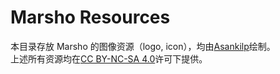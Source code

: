 # Marsho Resources

本目录存放 Marsho 的图像资源（logo, icon），均由[Asankilp](https://github.com/Asankilp)绘制。\
上述所有资源均在[CC BY-NC-SA 4.0](http://creativecommons.org/licenses/by-nc-sa/4.0/)许可下提供。
